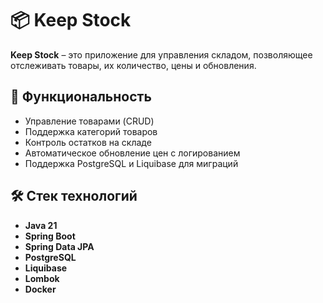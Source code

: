 # 📦 Keep Stock

**Keep Stock** – это приложение для управления складом, позволяющее отслеживать товары, их количество, цены и обновления.

## 🚀 Функциональность
- Управление товарами (CRUD)
- Поддержка категорий товаров
- Контроль остатков на складе
- Автоматическое обновление цен с логированием
- Поддержка PostgreSQL и Liquibase для миграций

## 🛠️ Стек технологий
- **Java 21**
- **Spring Boot**
- **Spring Data JPA**
- **PostgreSQL**
- **Liquibase**
- **Lombok**
- **Docker**

